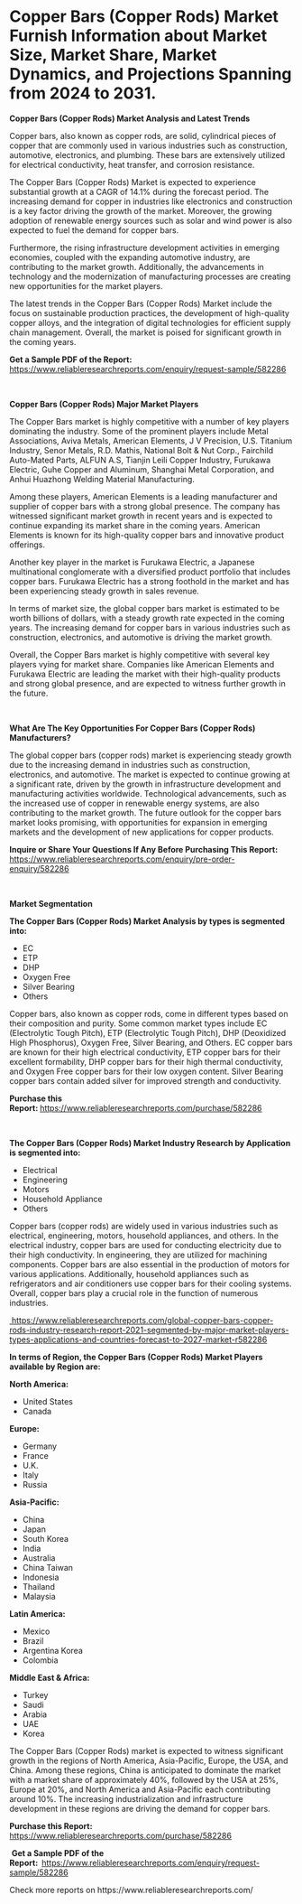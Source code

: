 <p><h1>Copper Bars (Copper Rods) Market Furnish Information about Market Size, Market Share, Market Dynamics, and Projections Spanning from 2024 to 2031.</h1></p><p><strong>Copper Bars (Copper Rods) Market Analysis and Latest Trends</strong></p>
<p><p>Copper bars, also known as copper rods, are solid, cylindrical pieces of copper that are commonly used in various industries such as construction, automotive, electronics, and plumbing. These bars are extensively utilized for electrical conductivity, heat transfer, and corrosion resistance.</p><p>The Copper Bars (Copper Rods) Market is expected to experience substantial growth at a CAGR of 14.1% during the forecast period. The increasing demand for copper in industries like electronics and construction is a key factor driving the growth of the market. Moreover, the growing adoption of renewable energy sources such as solar and wind power is also expected to fuel the demand for copper bars.</p><p>Furthermore, the rising infrastructure development activities in emerging economies, coupled with the expanding automotive industry, are contributing to the market growth. Additionally, the advancements in technology and the modernization of manufacturing processes are creating new opportunities for the market players.</p><p>The latest trends in the Copper Bars (Copper Rods) Market include the focus on sustainable production practices, the development of high-quality copper alloys, and the integration of digital technologies for efficient supply chain management. Overall, the market is poised for significant growth in the coming years.</p></p>
<p><strong>Get a Sample PDF of the Report:&nbsp;</strong> <a href="https://www.reliableresearchreports.com/enquiry/request-sample/582286">https://www.reliableresearchreports.com/enquiry/request-sample/582286</a></p>
<p>&nbsp;</p>
<p><strong>Copper Bars (Copper Rods) Major Market Players</strong></p>
<p><p>The Copper Bars market is highly competitive with a number of key players dominating the industry. Some of the prominent players include Metal Associations, Aviva Metals, American Elements, J V Precision, U.S. Titanium Industry, Senor Metals, R.D. Mathis, National Bolt & Nut Corp., Fairchild Auto-Mated Parts, ALFUN A.S, Tianjin Leili Copper Industry, Furukawa Electric, Guhe Copper and Aluminum, Shanghai Metal Corporation, and Anhui Huazhong Welding Material Manufacturing.</p><p>Among these players, American Elements is a leading manufacturer and supplier of copper bars with a strong global presence. The company has witnessed significant market growth in recent years and is expected to continue expanding its market share in the coming years. American Elements is known for its high-quality copper bars and innovative product offerings.</p><p>Another key player in the market is Furukawa Electric, a Japanese multinational conglomerate with a diversified product portfolio that includes copper bars. Furukawa Electric has a strong foothold in the market and has been experiencing steady growth in sales revenue.</p><p>In terms of market size, the global copper bars market is estimated to be worth billions of dollars, with a steady growth rate expected in the coming years. The increasing demand for copper bars in various industries such as construction, electronics, and automotive is driving the market growth.</p><p>Overall, the Copper Bars market is highly competitive with several key players vying for market share. Companies like American Elements and Furukawa Electric are leading the market with their high-quality products and strong global presence, and are expected to witness further growth in the future.</p></p>
<p>&nbsp;</p>
<p><strong>What Are The Key Opportunities For Copper Bars (Copper Rods) Manufacturers?</strong></p>
<p><p>The global copper bars (copper rods) market is experiencing steady growth due to the increasing demand in industries such as construction, electronics, and automotive. The market is expected to continue growing at a significant rate, driven by the growth in infrastructure development and manufacturing activities worldwide. Technological advancements, such as the increased use of copper in renewable energy systems, are also contributing to the market growth. The future outlook for the copper bars market looks promising, with opportunities for expansion in emerging markets and the development of new applications for copper products.</p></p>
<p><strong>Inquire or Share Your Questions If Any Before Purchasing This Report:</strong> <a href="https://www.reliableresearchreports.com/enquiry/pre-order-enquiry/582286">https://www.reliableresearchreports.com/enquiry/pre-order-enquiry/582286</a></p>
<p>&nbsp;</p>
<p><strong>Market Segmentation</strong></p>
<p><strong>The Copper Bars (Copper Rods) Market Analysis by types is segmented into:</strong></p>
<p><ul><li>EC</li><li>ETP</li><li>DHP</li><li>Oxygen Free</li><li>Silver Bearing</li><li>Others</li></ul></p>
<p><p>Copper bars, also known as copper rods, come in different types based on their composition and purity. Some common market types include EC (Electrolytic Tough Pitch), ETP (Electrolytic Tough Pitch), DHP (Deoxidized High Phosphorus), Oxygen Free, Silver Bearing, and Others. EC copper bars are known for their high electrical conductivity, ETP copper bars for their excellent formability, DHP copper bars for their high thermal conductivity, and Oxygen Free copper bars for their low oxygen content. Silver Bearing copper bars contain added silver for improved strength and conductivity.</p></p>
<p><strong>Purchase this Report:&nbsp;</strong><a href="https://www.reliableresearchreports.com/purchase/582286">https://www.reliableresearchreports.com/purchase/582286</a></p>
<p>&nbsp;</p>
<p><strong>The Copper Bars (Copper Rods) Market Industry Research by Application is segmented into:</strong></p>
<p><ul><li>Electrical</li><li>Engineering</li><li>Motors</li><li>Household Appliance</li><li>Others</li></ul></p>
<p><p>Copper bars (copper rods) are widely used in various industries such as electrical, engineering, motors, household appliances, and others. In the electrical industry, copper bars are used for conducting electricity due to their high conductivity. In engineering, they are utilized for machining components. Copper bars are also essential in the production of motors for various applications. Additionally, household appliances such as refrigerators and air conditioners use copper bars for their cooling systems. Overall, copper bars play a crucial role in the function of numerous industries.</p></p>
<p><a href="https://www.reliableresearchreports.com/global-copper-bars-copper-rods-industry-research-report-2021-segmented-by-major-market-players-types-applications-and-countries-forecast-to-2027-market-r582286">&nbsp;https://www.reliableresearchreports.com/global-copper-bars-copper-rods-industry-research-report-2021-segmented-by-major-market-players-types-applications-and-countries-forecast-to-2027-market-r582286</a></p>
<p><strong>In terms of Region, the Copper Bars (Copper Rods) Market Players available by Region are:</strong></p>
<p>
    <p> <strong> North America: </strong>
        <ul>
            <li>United States</li>
            <li>Canada</li>
        </ul>
        </p> 
    <p> <strong> Europe: </strong>
        <ul>
            <li>Germany</li>
            <li>France</li>
            <li>U.K.</li>
            <li>Italy</li>
            <li>Russia</li>
        </ul>
        </p> 
    <p> <strong> Asia-Pacific: </strong>
        <ul>
            <li>China</li>
            <li>Japan</li>
            <li>South Korea</li>
            <li>India</li>
            <li>Australia</li>
            <li>China Taiwan</li>
            <li>Indonesia</li>
            <li>Thailand</li>
            <li>Malaysia</li>
        </ul>
        </p> 
    <p> <strong> Latin America: </strong>
        <ul>
            <li>Mexico</li>
            <li>Brazil</li>
            <li>Argentina Korea</li>
            <li>Colombia</li>
        </ul>
        </p> 
    <p> <strong> Middle East & Africa: </strong>
        <ul>
            <li>Turkey</li>
            <li>Saudi</li>
            <li>Arabia</li>
            <li>UAE</li>
            <li>Korea</li>
        </ul>
    </p>
    </p>
<p><p>The Copper Bars (Copper Rods) market is expected to witness significant growth in the regions of North America, Asia-Pacific, Europe, the USA, and China. Among these regions, China is anticipated to dominate the market with a market share of approximately 40%, followed by the USA at 25%, Europe at 20%, and North America and Asia-Pacific each contributing around 10%. The increasing industrialization and infrastructure development in these regions are driving the demand for copper bars.</p></p>
<p><strong>Purchase this Report: </strong><a href="https://www.reliableresearchreports.com/purchase/582286">https://www.reliableresearchreports.com/purchase/582286</a></p>
<p>&nbsp;<strong>Get a Sample PDF of the Report:&nbsp;&nbsp;</strong><a href="https://www.reliableresearchreports.com/enquiry/request-sample/582286">https://www.reliableresearchreports.com/enquiry/request-sample/582286</a></p>
<p><strong></strong></p>
<p>Check more reports on https://www.reliableresearchreports.com/</p>